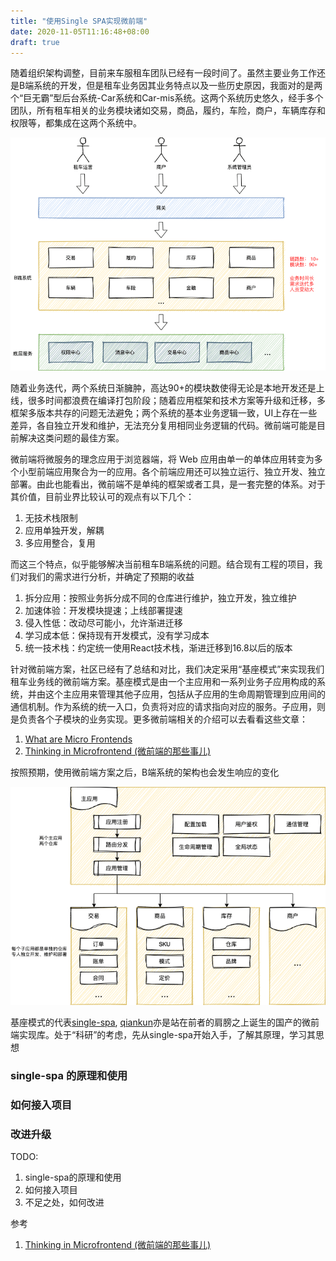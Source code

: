 ```yaml
---
title: "使用Single SPA实现微前端"
date: 2020-11-05T11:16:48+08:00
draft: true
---
```


随着组织架构调整，目前来车服租车团队已经有一段时间了。虽然主要业务工作还是B端系统的开发，但是租车业务因其业务特点以及一些历史原因，我面对的是两个“巨无霸”型后台系统-Car系统和Car-mis系统。这两个系统历史悠久，经手多个团队，所有租车相关的业务模块诸如交易，商品，履约，车险，商户，车辆库存和权限等，都集成在这两个系统中。

![业务架构图](./images/1.png)

随着业务迭代，两个系统日渐臃肿，高达90+的模块数使得无论是本地开发还是上线，很多时间都浪费在编译打包阶段；随着应用框架和技术方案等升级和迁移，多框架多版本共存的问题无法避免；两个系统的基本业务逻辑一致，UI上存在一些差异，各自独立开发和维护，无法充分复用相同业务逻辑的代码。微前端可能是目前解决这类问题的最佳方案。

微前端将微服务的理念应用于浏览器端，将 Web 应用由单一的单体应用转变为多个小型前端应用聚合为一的应用。各个前端应用还可以独立运行、独立开发、独立部署。由此也能看出，微前端不是单纯的框架或者工具，是一套完整的体系。对于其价值，目前业界比较认可的观点有以下几个：

1. 无技术栈限制
2. 应用单独开发，解耦
3. 多应用整合，复用

而这三个特点，似乎能够解决当前租车B端系统的问题。结合现有工程的项目，我们对我们的需求进行分析，并确定了预期的收益

1. 拆分应用：按照业务拆分成不同的仓库进行维护，独立开发，独立维护
2. 加速体验：开发模块提速；上线部署提速
3. 侵入性低：改动尽可能小，允许渐进迁移
4. 学习成本低：保持现有开发模式，没有学习成本
5. 统一技术栈：约定统一使用React技术栈，渐进迁移到16.8以后的版本

针对微前端方案，社区已经有了总结和对比，我们决定采用“基座模式”来实现我们租车业务线的微前端方案。基座模式是由一个主应用和一系列业务子应用构成的系统，并由这个主应用来管理其他子应用，包括从子应用的生命周期管理到应用间的通信机制。作为系统的统一入口，负责将对应的请求指向对应的服务。子应用，则是负责各个子模块的业务实现。更多微前端相关的介绍可以去看看这些文章：

1. [What are Micro Frontends](https://micro-frontends.org/)
2. [Thinking in Microfrontend (微前端的那些事儿)](https://microfrontends.cn/)

按照预期，使用微前端方案之后，B端系统的架构也会发生响应的变化

![架构变化](./images/2.png)

基座模式的代表[single-spa](https://github.com/single-spa/single-spa), [qiankun](https://qiankun.umijs.org/zh/guide)亦是站在前者的肩膀之上诞生的国产的微前端实现库。处于“科研”的考虑，先从single-spa开始入手，了解其原理，学习其思想

### single-spa 的原理和使用



### 如何接入项目

### 改进升级


TODO:
1. single-spa的原理和使用
2. 如何接入项目
3. 不足之处，如何改进


参考

1. [Thinking in Microfrontend (微前端的那些事儿)](https://github.com/phodal/microfrontends#%E8%B7%AF%E7%94%B1%E5%88%86%E5%8F%91%E5%BC%8F%E5%BE%AE%E5%89%8D%E7%AB%AF)







